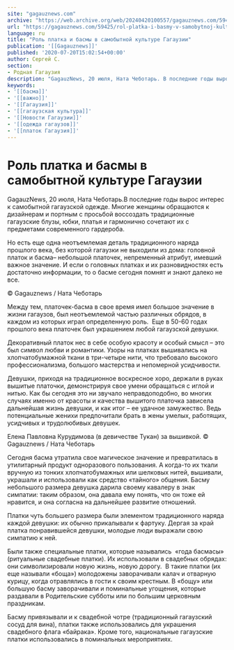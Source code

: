 ```yaml
---
site: "gagauznews.com"
archive: "https://web.archive.org/web/20240420100557/gagauznews.com/59425/rol-platka-i-basmy-v-samobytnoj-kulture-gagauzii.html"
url: "https://gagauznews.com/59425/rol-platka-i-basmy-v-samobytnoj-kulture-gagauzii.html"
language: ru
title: "Роль платка и басмы в самобытной культуре Гагаузии"
publication: '[[Gagauznews]]'
published: '2020-07-20T15:02:54+00:00'
author: Сергей С.
section:
- Родная Гагаузия
description: "GagauzNews, 20 июля, Ната Чеботарь. В последние годы вырос интерес к самобытной гагаузской одежде. Многие женщины обращаются к дизайнерам и портным с просьбой воссоздать традиционные гагаузские блузы, юбки, платья и гармонично сочетают их с предметами современного гардероба. Но есть еще одна неотъемлемая деталь традиционного наряда прошлого века, без которой гагаузки не выходили из дома: головной платок и басма – небольшой платочек, непременный атрибут, имевший важное значение. И если о головных платках и их разновидностях есть достаточно информации, то о басме сегодня помнят и знают далеко не все. Между тем, платочек-басма в свое время имел большое значение в жизни гагаузов, был […]"
keywords:
- '[[басма]]'
- '[[важно]]'
- '[[Гагаузия]]'
- '[[гагаузская культура]]'
- '[[Новости Гагаузии]]'
- '[[одежда гагаузов]]'
- '[[платок Гагаузия]]'
---
```


# Роль платка и басмы в самобытной культуре Гагаузии

GagauzNews, 20 июля, Ната Чеботарь.В последние годы вырос интерес к самобытной гагаузской одежде. Многие женщины обращаются к дизайнерам и портным с просьбой воссоздать традиционные гагаузские блузы, юбки, платья и гармонично сочетают их с предметами современного гардероба.

Но есть еще одна неотъемлемая деталь традиционного наряда прошлого века, без которой гагаузки не выходили из дома: головной платок и басма– небольшой платочек, непременный атрибут, имевший важное значение. И если о головных платках и их разновидностях есть достаточно информации, то о басме сегодня помнят и знают далеко не все.

© Gagauznews / Ната Чеботарь

Между тем, платочек-басма в свое время имел большое значение в жизни гагаузов, был неотъемлемой частью различных обрядов, в каждом из которых играл определенную роль.  Еще в 50-60 годах прошлого века платочек был украшением любой гагаузской девушки.

Декоративный платок нес в себе особую красоту и особый смысл – это был символ любви и романтики. Узоры на платках вышивались на хлопчатобумажной ткани в три-четыре нити, что требовало высокого профессионализма, большого мастерства и непомерной усидчивости.

Девушки, приходя на традиционное воскресное хоро, держали в руках вышитые платочки, демонстрируя свое умени обращаться с иглой и нитью. Как бы сегодня это ни звучало неправдоподобно, во многих случаях именно от красоты и качества вышитого платочка зависела дальнейшая жизнь девушки, и как итог – ее удачное замужество. Ведь потенциальные женихи предпочитали брать в жены умелых, работящих, усидчивых и трудолюбивых девушек.

Елена Павловна Курудимова (в девичестве Тукан) за вышивкой. © Gagauznews / Ната Чеботарь

Сегодня басма утратила свое магическое значение и превратилась в утилитарный продукт одноразового пользования. А когда-то их ткали вручную из тонких хлопчатобумажных или шелковых нитей, вышивали, украшали и использовали как средство «тайного» общения. Басму небольшого размера девушка дарила своему кавалеру в знак симпатии: таким образом, она давала ему понять, что он тоже ей нравится, и она согласна на дальнейшее развитие отношений.

Платки чуть большего размера были элементом традиционного наряда каждой девушки: их обычно прикалывали к фартуку. Дергая за край платка понравившейся девушки, молодые люди выражали свою симпатию к ней.

Были также специальные платки, которые назывались  «года басмасы» (ритуальные свадебные платки). Их использовали в свадебных обрядах: они символизировали новую жизнь, новую дорогу.  В такие платки (их еще называли «боща») молодожены заворачивали калач и отварную курицу, когда отравлялись в гости к своим крестным. В «бощу» или большую басму заворачивали и поминальные угощения, которые раздавали в Родительские субботы или по большим церковным праздникам.

Басму привязывали и к свадебной чотре (традиционный гагаузский сосуд для вина), платки также использовались для украшения свадебного флага «байрака». Кроме того, национальные гагаузские платки использовались в поминальных мероприятиях.